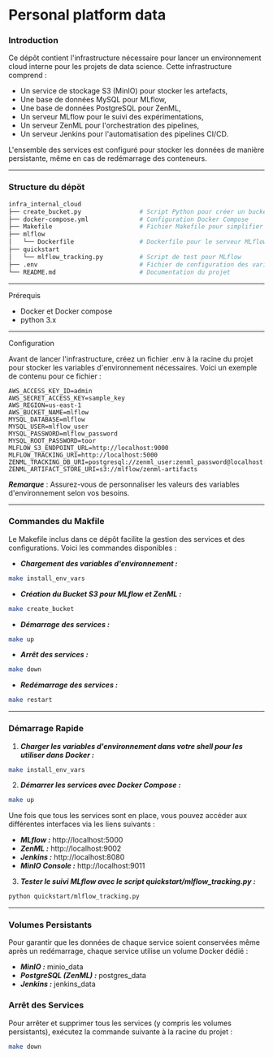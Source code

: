 # Personal platform data

### Introduction

Ce dépôt contient l'infrastructure nécessaire pour lancer un environnement cloud interne pour les projets de data science. Cette infrastructure comprend :

- Un service de stockage S3 (MinIO) pour stocker les artefacts,
- Une base de données MySQL pour MLflow,
- Une base de données PostgreSQL pour ZenML,
- Un serveur MLflow pour le suivi des expérimentations,
- Un serveur ZenML pour l'orchestration des pipelines,
- Un serveur Jenkins pour l'automatisation des pipelines CI/CD.

L'ensemble des services est configuré pour stocker les données de manière persistante, même en cas de redémarrage des conteneurs.

---

### Structure du dépöt

```bash
infra_internal_cloud
├── create_bucket.py                # Script Python pour créer un bucket S3
├── docker-compose.yml              # Configuration Docker Compose
├── Makefile                        # Fichier Makefile pour simplifier les commandes
├── mlflow
│   └── Dockerfile                  # Dockerfile pour le serveur MLflow
├── quickstart
│   └── mlflow_tracking.py          # Script de test pour MLflow
├── .env                            # Fichier de configuration des variables d'environnement
└── README.md                       # Documentation du projet
```

---

Prérequis
- Docker et Docker compose
- python 3.x

---


Configuration

Avant de lancer l'infrastructure, créez un fichier .env à la racine du projet pour stocker les variables d'environnement nécessaires. Voici un exemple de contenu pour ce fichier :
```dotenv
AWS_ACCESS_KEY_ID=admin
AWS_SECRET_ACCESS_KEY=sample_key
AWS_REGION=us-east-1
AWS_BUCKET_NAME=mlflow
MYSQL_DATABASE=mlflow
MYSQL_USER=mlflow_user
MYSQL_PASSWORD=mlflow_password
MYSQL_ROOT_PASSWORD=toor
MLFLOW_S3_ENDPOINT_URL=http://localhost:9000
MLFLOW_TRACKING_URI=http://localhost:5000
ZENML_TRACKING_DB_URI=postgresql://zenml_user:zenml_password@localhost:5433/zenml
ZENML_ARTIFACT_STORE_URI=s3://mlflow/zenml-artifacts
```
***Remarque*** : Assurez-vous de personnaliser les valeurs des variables d'environnement selon vos besoins.

---
### Commandes du Makfile

Le Makefile inclus dans ce dépôt facilite la gestion des services et des configurations. Voici les commandes disponibles :

- ***Chargement des variables d'environnement :***
```bash
make install_env_vars
```
- ***Création du Bucket S3 pour MLflow et ZenML :***
```bash
make create_bucket
```
- ***Démarrage des services :***
```bash
make up
```
- ***Arrêt des services :***
```bash
make down
```
- ***Redémarrage des services :***
```bash
make restart
```

---
### Démarrage Rapide

1. ***Charger les variables d'environnement dans votre shell pour les utiliser dans Docker :***
```bash
make install_env_vars
```
2. ***Démarrer les services avec Docker Compose :***
```bash
make up
```
Une fois que tous les services sont en place, vous pouvez accéder aux différentes interfaces via les liens suivants :
- ***MLflow :*** http://localhost:5000
- ***ZenML :*** http://localhost:9002
- ***Jenkins :*** http://localhost:8080
- ***MinIO Console :*** http://localhost:9011

3. ***Tester le suivi MLflow avec le script quickstart/mlflow_tracking.py :***
```bash
python quickstart/mlflow_tracking.py
```

---

### Volumes Persistants

Pour garantir que les données de chaque service soient conservées même après un redémarrage, chaque service utilise un volume Docker dédié :
- ***MinIO :*** minio_data
- ***PostgreSQL (ZenML) :*** postgres_data
- ***Jenkins :*** jenkins_data

### Arrêt des Services

Pour arrêter et supprimer tous les services (y compris les volumes persistants), exécutez la commande suivante à la racine du projet :
```bash
make down
```

